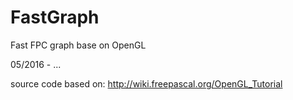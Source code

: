 # FastGraph
Fast FPC graph base on OpenGL

05/2016 - ...



source code based on:
http://wiki.freepascal.org/OpenGL_Tutorial
